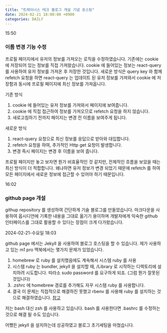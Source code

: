 ```yaml
---
title: "트레이너스 테크 블로그 개설 기념 포스팅"
date: 2024-02-21 18:00:00 +0900
categories: DAILY
---
```


15:50

### 이름 변경 기능 수정

프로필 페이지에서 유저의 정보를 가져오는 로직을 수정하였습니다.
기존에는 cookie 에 저장되어 있는 정보를 직접 가져왔습니다.
cookie 에 들어있는 정보는 react-query 를 사용하여 유저 정보를 가져온 후 저장한 것입니다.
새로운 방식은 query key 와 함께 refetch 요청을 하면 react-query 는 업데이트 된 유저 정보를 가져와서 cookie 에 저장함과 동시에 프로필 페이지에 최신 정보를 가져옵니다.

기존 방식

1. cookie 에 들어있는 유저 정보를 가져와서 페이지에 보여줍니다.
2. cookie 에 직접 접근하여 정보를 가져오므로 refetch 요청을 하지 않습니다.
3. 새로고침하기 전까지 페이지는 변경 전 이름을 보여주게 됩니다.

새로운 방식

1. react-query 요청으로 최신 정보를 응답으로 받아와 대입합니다.
2. refetch 요청을 하여, 추가적인 Http get 요청이 발생합니다.
3. 변경 즉시 페이지는 변경 후 이름을 보여 줍니다.

프로필 페이지만 놓고 보자면 뭔가 비효율적인 것 같지만, 전체적인 흐름을 보았을 때는 최신 방식이 더 적합합니다.
왜냐하면 유저 정보가 변경 되었기 때문에 refetch 를 하여 모든 페이지에서 새로운 정보에 접근할 수 있어야 하기 때문입니다.

16:02

### github page 개설

githup repository 를 생성하여 간단하게 기술 블로그를 만들었습니다.
마크다운을 사용하여 옵시디언에 기록한 내용을 그대로 옮기기 용이하며 개발자에게 익숙한 github 인터페이스를 그대로 활용할 수 있다는 장점이 크게 다가왔습니다.

2024-02-21-수요일 18:03

github page 에서는 Jekyll 을 사용하여 블로그 호스팅을 할 수 있습니다.
제가 사용하고 있는 m1 pro 맥북에서는 몇가지 문제가 있었습니다.

1. homebrew 로 ruby 를 설치했음에도 계속해서 시스템 ruby 를 사용
2. 시스템 ruby 는 bundler, jekyll 을 설치할 때, /Library 로 시작하는 디렉토리에 설치하려 시도합니다. 따라소 sudo password 를 요구하게 되죠. (그럼 뭔가 잘못된 것입니다)
3. .zshrc 에 homebrew 경로를 추가해도 자꾸 시스템 ruby 를 사용합니다.
4. 결국 이 문제는 직접적으로 해결하진 못했고 rbenv 를 사용해 ruby 를 설치하는 것으로 해결하였습니다. [참고](https://danaing.github.io/etc/2022/03/14/M1-mac-jekyll-setting.html)

저는 bash 대신 zsh 를 사용하고 있습니다. bash 를 사용한다면 .bashrc 를 수정하는 것으로 해결 될 수도 있습니다.

어쨌든 jekyll 을 설치하는데 성공하였고 블로그 초기세팅을 마쳤습니다.
